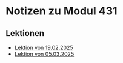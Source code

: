 # Notizen zu Modul 431

## Lektionen
- [Lektion von 19.02.2025](/M431/docs/19-02-2025/page.md)
- [Lektion von 05.03.2025](/M431/docs/05-03-2025/page.md)
